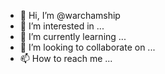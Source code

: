 - 👋 Hi, I’m @warchamship
- 👀 I’m interested in ...
- 🌱 I’m currently learning ...
- 💞️ I’m looking to collaborate on ...
- 📫 How to reach me ...

<!---
warchamship/warchamship is a ✨ special ✨ repository because its `README.md` (this file) appears on your GitHub profile.
You can click the Preview link to take a look at your changes.
--->
